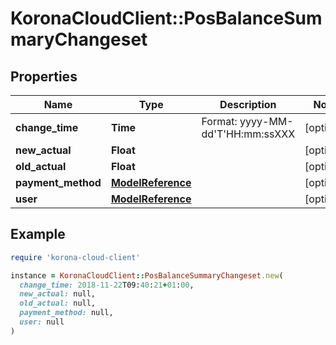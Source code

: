 # KoronaCloudClient::PosBalanceSummaryChangeset

## Properties

| Name | Type | Description | Notes |
| ---- | ---- | ----------- | ----- |
| **change_time** | **Time** | Format: yyyy-MM-dd&#39;T&#39;HH:mm:ssXXX | [optional] |
| **new_actual** | **Float** |  | [optional] |
| **old_actual** | **Float** |  | [optional] |
| **payment_method** | [**ModelReference**](ModelReference.md) |  | [optional] |
| **user** | [**ModelReference**](ModelReference.md) |  | [optional] |

## Example

```ruby
require 'korona-cloud-client'

instance = KoronaCloudClient::PosBalanceSummaryChangeset.new(
  change_time: 2018-11-22T09:40:21+01:00,
  new_actual: null,
  old_actual: null,
  payment_method: null,
  user: null
)
```

